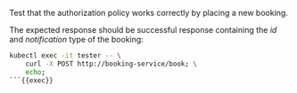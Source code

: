 Test that the authorization policy works correctly by placing a new booking.


The expected response should be successful response containing 
the *id* and *notification* type of the booking:


```bash
kubectl exec -it tester -- \
    curl -X POST http://booking-service/book; \
    echo;
```{{exec}}